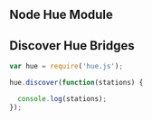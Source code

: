 Node Hue Module
---

## Discover Hue Bridges
```javascript
var hue = require('hue.js');

hue.discover(function(stations) {

  console.log(stations);
});

```